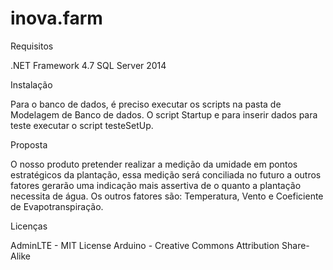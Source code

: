 # inova.farm

Requisitos

.NET Framework 4.7
SQL Server 2014


Instalação

Para o banco de dados, é preciso executar os scripts na pasta de Modelagem de Banco de dados. O script Startup e para inserir dados para teste executar o script testeSetUp.

Proposta

O nosso produto pretender realizar a medição da umidade em pontos estratégicos da plantação, essa medição será conciliada no futuro a outros fatores gerarão uma indicação mais assertiva de o quanto a plantação necessita de água. Os outros fatores são: Temperatura, Vento e Coeficiente de Evapotranspiração.

Licenças

AdminLTE - MIT License
Arduino - Creative Commons Attribution Share-Alike 


